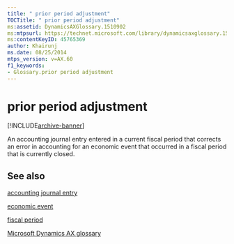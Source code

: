 ```yaml
---
title: " prior period adjustment"
TOCTitle: " prior period adjustment"
ms:assetid: DynamicsAXGlossary.1510902
ms:mtpsurl: https://technet.microsoft.com/library/dynamicsaxglossary.1510902(v=AX.60)
ms:contentKeyID: 45765369
author: Khairunj
ms.date: 08/25/2014
mtps_version: v=AX.60
f1_keywords:
- Glossary.prior period adjustment
---
```


# prior period adjustment


[!INCLUDE[archive-banner](includes/archive-banner.md)]

An accounting journal entry entered in a current fiscal period that corrects an error in accounting for an economic event that occurred in a fiscal period that is currently closed.

## See also

[accounting journal entry](accounting-journal-entry.md)

[economic event](economic-event.md)

[fiscal period](fiscal-period.md)

[Microsoft Dynamics AX glossary](glossary/microsoft-dynamics-ax-glossary.md)

  


